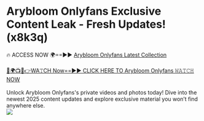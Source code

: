 # Arybloom Onlyfans Exclusive Content Leak - Fresh Updates! (x8k3q)

🔥 ACCESS NOW 🌍==►► <a href="https://tinyurl.com/kvy9nzfs" rel="nofollow">Arybloom Onlyfans Latest Collection</a>
<br><br>
[🔴🌍📺📱👉WA𝚃CH Now==►► CLICK HERE TO Arybloom Onlyfans 𝚆𝙰𝚃𝙲𝙷 NOW](https://tinyurl.com/kvy9nzfs)
<br><br>
Unlock Arybloom Onlyfans's private videos and photos today! Dive into the newest 2025 content updates and explore exclusive material you won’t find anywhere else.
<br>
<a href="https://tinyurl.com/kvy9nzfs" rel="nofollow" data-target="animated-image.originalLink"><img src="https://camo.githubusercontent.com/8a4f000d20f83aca3bf7ec5f350d767afa0574a8a352519fd8cfa583a6f93a33/68747470733a2f2f692e696d6775722e636f6d2f644a486b345a712e676966" data-canonical-src="https://i.imgur.com/dJHk4Zq.gif" style="max-width: 100%; display: inline-block;" data-target="animated-image.originalImage"></a>
<br>
